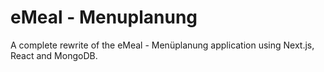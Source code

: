 # eMeal - Menuplanung

A complete rewrite of the eMeal - Menüplanung application using Next.js, React and MongoDB.